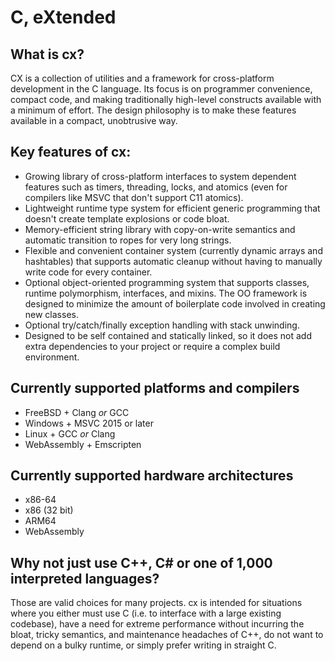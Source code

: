 # C, eXtended
## What is cx?
CX is a collection of utilities and a framework for cross-platform development in the C
language. Its focus is on programmer convenience, compact code, and making traditionally
high-level constructs available with a minimum of effort. The design philosophy is to
make these features available in a compact, unobtrusive way.

## Key features of cx:
* Growing library of cross-platform interfaces to system dependent features such as timers,
  threading, locks, and atomics (even for compilers like MSVC that don't support C11 atomics).
* Lightweight runtime type system for efficient generic programming that doesn't create
  template explosions or code bloat.
* Memory-efficient string library with copy-on-write semantics and automatic transition to
  ropes for very long strings.
* Flexible and convenient container system (currently dynamic arrays and hashtables) that
  supports automatic cleanup without having to manually write code for every container.
* Optional object-oriented programming system that supports classes, runtime polymorphism,
  interfaces, and mixins. The OO framework is designed to minimize the amount of boilerplate
  code involved in creating new classes.
* Optional try/catch/finally exception handling with stack unwinding.
* Designed to be self contained and statically linked, so it does not add extra dependencies
  to your project or require a complex build environment.
  
## Currently supported platforms and compilers
* FreeBSD + Clang *or* GCC
* Windows + MSVC 2015 or later
* Linux + GCC *or* Clang
* WebAssembly + Emscripten

## Currently supported hardware architectures

* x86-64
* x86 (32 bit)
* ARM64
* WebAssembly

## Why not just use C++, C# or one of 1,000 interpreted languages?
Those are valid choices for many projects. cx is intended for situations where you either
must use C (i.e. to interface with a large existing codebase), have a need for extreme
performance without incurring the bloat, tricky semantics, and maintenance headaches of
C++, do not want to depend on a bulky runtime, or simply prefer writing in straight C.
